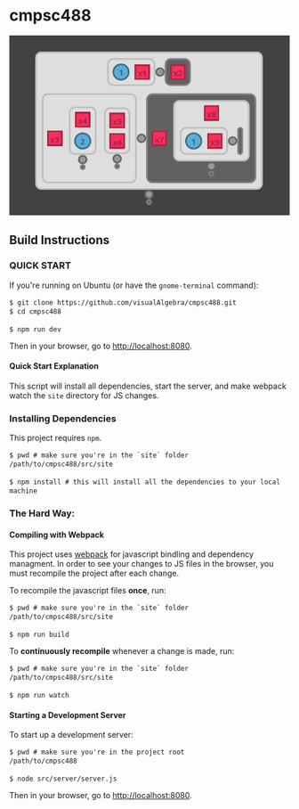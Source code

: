# cmpsc488

![A picture of an expression tree](https://github.com/visualAlgebra/cmpsc488/blob/master/src/site/assets/ExpressionTreeExample.png)

## Build Instructions

### QUICK START
If you're running on Ubuntu (or have the `gnome-terminal` command):
```shell
$ git clone https://github.com/visualAlgebra/cmpsc488.git
$ cd cmpsc488

$ npm run dev
```
Then in your browser, go to [http://localhost:8080](http://localhost:8080).

#### Quick Start Explanation
This script will install all dependencies, start the server, and make webpack watch the `site` directory for JS changes.


### Installing Dependencies
This project requires `npm`.

```shell
$ pwd # make sure you're in the `site` folder
/path/to/cmpsc488/src/site

$ npm install # this will install all the dependencies to your local machine
```

### The Hard Way:

#### Compiling with Webpack
This project uses [webpack](https://webpack.js.org/) for javascript bindling and dependency managment. In order to see your changes to JS files in the browser, you must recompile the project after each change.

To recompile the javascript files **once**, run:
```shell
$ pwd # make sure you're in the `site` folder
/path/to/cmpsc488/src/site

$ npm run build
```

To **continuously recompile** whenever a change is made, run:
```shell
$ pwd # make sure you're in the `site` folder
/path/to/cmpsc488/src/site

$ npm run watch
```

#### Starting a Development Server
To start up a development server:

```shell
$ pwd # make sure you're in the project root
/path/to/cmpsc488

$ node src/server/server.js
```

Then in your browser, go to [http://localhost:8080](http://localhost:8080).
